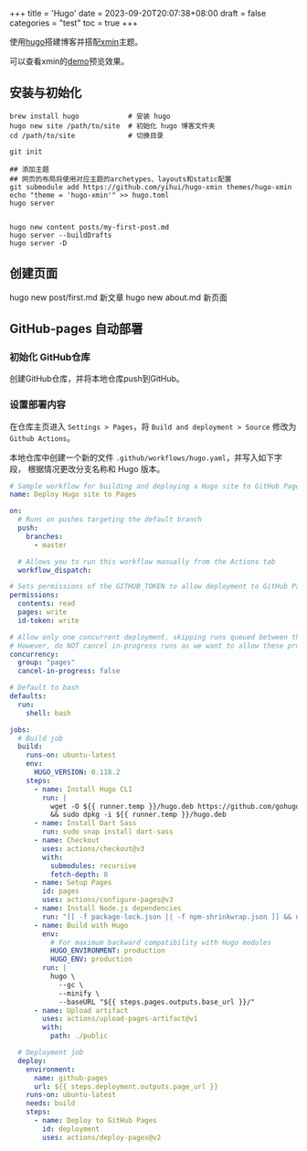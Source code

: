 +++
title = 'Hugo'
date = 2023-09-20T20:07:38+08:00
draft = false
categories = "test"
toc = true
+++

使用[hugo](https://gohugo.io)搭建博客并搭配[xmin](https://github.com/yihui/hugo-xmin)主题。

可以查看xmin的[demo](https://xmin.yihui.org)预览效果。

## 安装与初始化

```shell
brew install hugo            # 安装 hugo
hugo new site /path/to/site  # 初始化 hugo 博客文件夹
cd /path/to/site             # 切换目录

git init

## 添加主题
## 网页的布局将使用对应主题的archetypes、layouts和static配置
git submodule add https://github.com/yihui/hugo-xmin themes/hugo-xmin
echo "theme = 'hugo-xmin'" >> hugo.toml
hugo server


hugo new content posts/my-first-post.md
hugo server --buildDrafts
hugo server -D
```

## 创建页面

hugo new post/first.md 新文章
hugo new about.md 新页面

## GitHub-pages 自动部署

### 初始化 GitHub仓库

创建GitHub仓库，并将本地仓库push到GitHub。

### 设置部署内容

在仓库主页进入 `Settings > Pages`，将 `Build and deployment > Source` 修改为 `Github Actions`。

本地仓库中创建一个新的文件 `.github/workflows/hugo.yaml`，并写入如下字段，
根据情况更改分支名称和 Hugo 版本。

```yaml
# Sample workflow for building and deploying a Hugo site to GitHub Pages
name: Deploy Hugo site to Pages

on:
  # Runs on pushes targeting the default branch
  push:
    branches:
      - master

  # Allows you to run this workflow manually from the Actions tab
  workflow_dispatch:

# Sets permissions of the GITHUB_TOKEN to allow deployment to GitHub Pages
permissions:
  contents: read
  pages: write
  id-token: write

# Allow only one concurrent deployment, skipping runs queued between the run in-progress and latest queued.
# However, do NOT cancel in-progress runs as we want to allow these production deployments to complete.
concurrency:
  group: "pages"
  cancel-in-progress: false

# Default to bash
defaults:
  run:
    shell: bash

jobs:
  # Build job
  build:
    runs-on: ubuntu-latest
    env:
      HUGO_VERSION: 0.118.2
    steps:
      - name: Install Hugo CLI
        run: |
          wget -O ${{ runner.temp }}/hugo.deb https://github.com/gohugoio/hugo/releases/download/v${HUGO_VERSION}/hugo_extended_${HUGO_VERSION}_linux-amd64.deb \
          && sudo dpkg -i ${{ runner.temp }}/hugo.deb          
      - name: Install Dart Sass
        run: sudo snap install dart-sass
      - name: Checkout
        uses: actions/checkout@v3
        with:
          submodules: recursive
          fetch-depth: 0
      - name: Setup Pages
        id: pages
        uses: actions/configure-pages@v3
      - name: Install Node.js dependencies
        run: "[[ -f package-lock.json || -f npm-shrinkwrap.json ]] && npm ci || true"
      - name: Build with Hugo
        env:
          # For maximum backward compatibility with Hugo modules
          HUGO_ENVIRONMENT: production
          HUGO_ENV: production
        run: |
          hugo \
            --gc \
            --minify \
            --baseURL "${{ steps.pages.outputs.base_url }}/"          
      - name: Upload artifact
        uses: actions/upload-pages-artifact@v1
        with:
          path: ./public

  # Deployment job
  deploy:
    environment:
      name: github-pages
      url: ${{ steps.deployment.outputs.page_url }}
    runs-on: ubuntu-latest
    needs: build
    steps:
      - name: Deploy to GitHub Pages
        id: deployment
        uses: actions/deploy-pages@v2
```